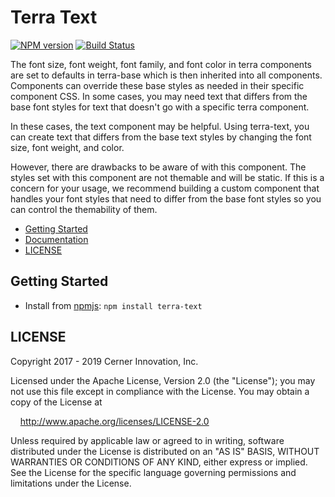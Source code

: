 # Terra Text


[![NPM version](https://badgen.net/npm/v/terra-text)](https://www.npmjs.org/package/terra-text)
[![Build Status](https://badgen.net/travis/cerner/terra-core)](https://travis-ci.org/cerner/terra-core)

The font size, font weight, font family, and font color in terra components are set to defaults in terra-base which is then inherited into all components. Components can override these base styles as needed in their specific component CSS. In some cases, you may need text that differs from the base font styles for text that doesn't go with a specific terra component.

In these cases, the text component may be helpful. Using terra-text, you can create text that differs from the base text styles by changing the font size, font weight, and color.

However, there are drawbacks to be aware of with this component. The styles set with this component are not themable and will be static. If this is a concern for your usage, we recommend building a custom component that handles your font styles that need to differ from the base font styles so you can control the themability of them.

- [Getting Started](#getting-started)
- [Documentation](https://github.com/cerner/terra-core/tree/master/packages/terra-text/docs)
- [LICENSE](#license)

## Getting Started

- Install from [npmjs](https://www.npmjs.com): `npm install terra-text`

## LICENSE

Copyright 2017 - 2019 Cerner Innovation, Inc.

Licensed under the Apache License, Version 2.0 (the "License"); you may not use this file except in compliance with the License. You may obtain a copy of the License at

&nbsp;&nbsp;&nbsp;&nbsp;http://www.apache.org/licenses/LICENSE-2.0

Unless required by applicable law or agreed to in writing, software distributed under the License is distributed on an "AS IS" BASIS, WITHOUT WARRANTIES OR CONDITIONS OF ANY KIND, either express or implied. See the License for the specific language governing permissions and limitations under the License.
